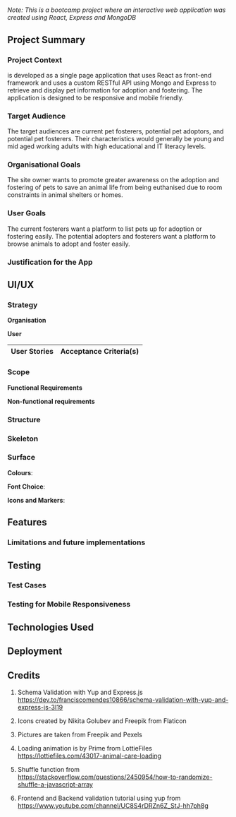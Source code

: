 # <Insert Site Name>

*Note: This is a bootcamp project where an interactive web application was created using React, Express and MongoDB*

## Project Summary

### Project Context
<Insert Site Name> is developed as a single page application that uses React as front-end framework and uses a custom RESTful API using Mongo and Express to retrieve and display pet information for adoption and fostering. The application is designed to be responsive and mobile friendly.

### Target Audience
The target audiences are current pet fosterers, potential pet adoptors, and potential pet fosterers. Their characteristics would generally be young and mid aged working adults with high educational and IT literacy levels.

### Organisational Goals
The site owner wants to promote greater awareness on the adoption and fostering of pets to save an animal life from being euthanised due to room constraints in animal shelters or homes.

### User Goals
The current fosterers want a platform to list pets up for adoption or fostering easily. The potential adopters and fosterers want a platform to browse animals to adopt and foster easily.

### Justification for the App


## UI/UX

### Strategy

**Organisation**

**User**

User Stories | Acceptance Criteria(s)
------------ | -------------

### Scope

**Functional Requirements**


**Non-functional requirements**


### Structure


### Skeleton


### Surface
**Colours**: 

**Font Choice**: 

**Icons and Markers**: 

## Features

### Limitations and future implementations


## Testing

### Test Cases

### Testing for Mobile Responsiveness


## Technologies Used


## Deployment


## Credits
1. Schema Validation with Yup and Express.js
https://dev.to/franciscomendes10866/schema-validation-with-yup-and-express-js-3l19

2. Icons created by Nikita Golubev and Freepik from Flaticon

3. Pictures are taken from Freepik and Pexels

4. Loading animation is by Prime from LottieFiles https://lottiefiles.com/43017-animal-care-loading

5. Shuffle function from https://stackoverflow.com/questions/2450954/how-to-randomize-shuffle-a-javascript-array

6. Frontend and Backend validation tutorial using yup from https://www.youtube.com/channel/UC8S4rDRZn6Z_StJ-hh7ph8g